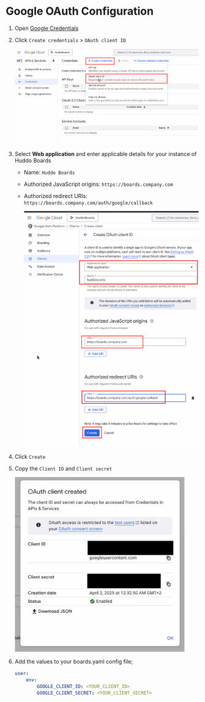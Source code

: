 # Google OAuth Configuration

1.  Open [Google Credentials](https://console.cloud.google.com/apis/credentials)

1.  Click `Create credentials` > `OAuth client ID`

    ![Create credentials](./credentials.png)

1.  Select **Web application** and enter applicable details for your instance of Huddo Boards

    -   Name: `Huddo Boards`
    -   Authorized JavaScript origins: `https://boards.company.com`
    -   Authorized redirect URIs: `https://boards.company.com/auth/google/callback`

        ![OAuth Client](./client.png)

1.  Click `Create`

1.  Copy the `Client ID` and `Client secret`

    ![Client ID and secret](./secret.png)

1.  Add the values to your boards.yaml config file;

    ```yaml
    user:
        env:
            GOOGLE_CLIENT_ID: <YOUR_CLIENT_ID>
            GOOGLE_CLIENT_SECRET: <YOUR_CLIENT_SECRET>
    ```
